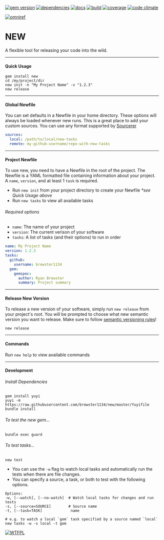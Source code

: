 [![gem version](https://badge.fury.io/rb/new.svg)](https://rubygems.org/gems/new)
[![dependencies](https://gemnasium.com/brewster1134/new.svg)](https://gemnasium.com/brewster1134/new)
[![docs](http://inch-ci.org/github/brewster1134/new.svg?branch=master)](http://inch-ci.org/github/brewster1134/new)
[![build](https://travis-ci.org/brewster1134/new.svg?branch=master)](https://travis-ci.org/brewster1134/new)
[![coverage](https://coveralls.io/repos/brewster1134/new/badge.svg?branch=master)](https://coveralls.io/r/brewster1134/new?branch=master)
[![code climate](https://codeclimate.com/github/brewster1134/new/badges/gpa.svg)](https://codeclimate.com/github/brewster1134/new)

[![omniref](https://www.omniref.com/github/brewster1134/new.png)](https://www.omniref.com/github/brewster1134/new)

# NEW
A flexible tool for releasing your code into the wild.

---
#### Quick Usage
```shell
gem install new
cd /my/project/dir
new init -n "My Project Name" -v "1.2.3"
new release
```

---
#### Global Newfile
You can set defaults in a Newfile in your home directory. These options will always be loaded whenever new runs. This is a great place to add your custom sources. You can use any format supported by [Sourcerer](https://github.com/brewster1134/sourcerer)
```yaml
sources:
  local: /path/to/local/new-tasks
  remote: my-github-username/repo-with-new-tasks
```

---
#### Project Newfile
To use new, you need to have a Newfile in the root of the project. The Newfile is a YAML formatted file containing information about your project. A `name`, `version`, and at least 1 `task` is required.

* Run `new init` from your project directory to create your Newfile _*see Quick Usage above_
* Run `new tasks` to view all available tasks

###### Required options
* `name`: The name of your project
* `version`: The current verison of your software
* `tasks`: A list of tasks (and their options) to run in order

```yaml
name: My Project Name
version: 1.2.3
tasks:
  github:
    username: brewster1134
  gem:
    gemspec:
      author: Ryan Brewster
      summary: Project summary
```

---
#### Release New Version
To release a new version of your software, simply run `new release` from your project's root. You will be prompted to choose what new semantic version you want to release. Make sure to follow [semantic versioning rules](http://semver.org/)!
```shell
new release
```

---
#### Commands
Run `new help` to view available commands

---
#### Development
###### Install Dependencies
```shell
gem install yuyi
yuyi -m https://raw.githubusercontent.com/brewster1134/new/master/Yuyifile
bundle install
```

###### To test the new gem...
```shell
bundle exec guard
```

###### To test tasks...
```shell
new test
```

* You can use the `-w` flag to watch local tasks and automatically run the tests when there are file changes.
* You can specify a source, a task, or both to test with the following options.

```shell
Options:
-w, [--watch], [--no-watch]  # Watch local tasks for changes and run tests
-s, [--source=SOURCE]        # Source name
-t, [--task=TASK]             name

# e.g. to watch a local `gem` task specified by a source named `local`
new tasks -w -s local -t gem
```

[![WTFPL](http://www.wtfpl.net/wp-content/uploads/2012/12/wtfpl-badge-4.png)](http://www.wtfpl.net)
